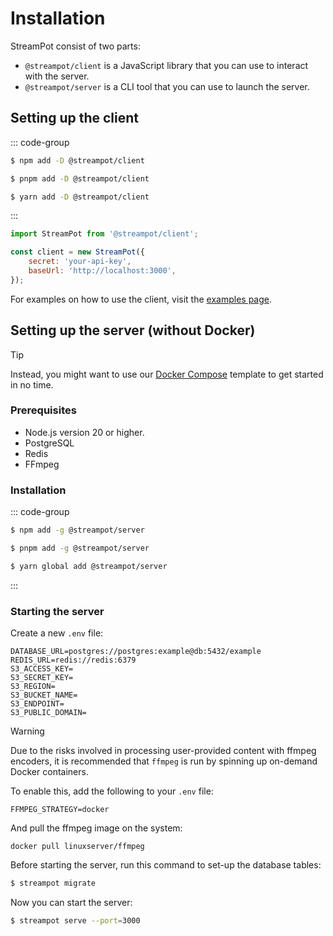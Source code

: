 # Installation

StreamPot consist of two parts:

-   `@streampot/client` is a JavaScript library that you can use to interact with the server.
-   `@streampot/server` is a CLI tool that you can use to launch the server.

## Setting up the client

::: code-group

```sh [npm]
$ npm add -D @streampot/client
```

```sh [pnpm]
$ pnpm add -D @streampot/client
```

```sh [yarn]
$ yarn add -D @streampot/client
```

:::

```js
import StreamPot from '@streampot/client';

const client = new StreamPot({
    secret: 'your-api-key',
    baseUrl: 'http://localhost:3000',
});
```

For examples on how to use the client, visit the [examples page](/examples).

## Setting up the server (without Docker)

> [!TIP]
> Instead, you might want to use our [Docker Compose](/docker-compose) template to get started in no time.

### Prerequisites

-   Node.js version 20 or higher.
-   PostgreSQL
-   Redis
-   FFmpeg

### Installation

::: code-group

```sh [npm]
$ npm add -g @streampot/server
```

```sh [pnpm]
$ pnpm add -g @streampot/server
```

```sh [yarn]
$ yarn global add @streampot/server
```

:::

### Starting the server

Create a new `.env` file:

```shell
DATABASE_URL=postgres://postgres:example@db:5432/example
REDIS_URL=redis://redis:6379
S3_ACCESS_KEY=
S3_SECRET_KEY=
S3_REGION=
S3_BUCKET_NAME=
S3_ENDPOINT=
S3_PUBLIC_DOMAIN=
```

> [!WARNING]
> Due to the risks involved in processing user-provided content with ffmpeg encoders, it is recommended that `ffmpeg` is run by spinning up on-demand Docker containers.
>
> To enable this, add the following to your `.env` file:
>
> ```shell
> FFMPEG_STRATEGY=docker
> ```
>
> And pull the ffmpeg image on the system:
>
> ```shell
> docker pull linuxserver/ffmpeg
> ```

Before starting the server, run this command to set-up the database tables:

```sh
$ streampot migrate
```

Now you can start the server:

```sh
$ streampot serve --port=3000
```
